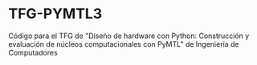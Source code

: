 # TFG-PYMTL3
Código para el TFG de "Diseño de hardware con Python: Construcción y evaluación de núcleos computacionales con PyMTL" de Ingeniería de Computadores
